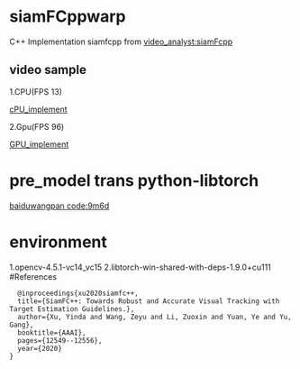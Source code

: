 
# siamFCppwarp
C++ Implementation siamfcpp  from [video_analyst:siamFcpp](https://github.com/MegviiDetection/video_analyst)

## video sample
1.CPU(FPS 13)


[cPU_implement](https://user-images.githubusercontent.com/51977158/130018392-93a7cd5c-f893-4e40-8b36-3206312a248b.mp4)

2.Gpu(FPS 96)


[GPU_implement](
https://user-images.githubusercontent.com/51977158/130028026-9df70733-be77-4155-aaab-21bf9c5e9761.mp4
)

# pre_model trans python-libtorch
[baiduwangpan code:9m6d](https://pan.baidu.com/s/1Th7M6hQgGyKpe9u4ZpWxFA)
# environment
1.opencv-4.5.1-vc14_vc15
2.libtorch-win-shared-with-deps-1.9.0+cu111
#References 




      @inproceedings{xu2020siamfc++,
      title={SiamFC++: Towards Robust and Accurate Visual Tracking with Target Estimation Guidelines.},
      author={Xu, Yinda and Wang, Zeyu and Li, Zuoxin and Yuan, Ye and Yu, Gang},
      booktitle={AAAI},
      pages={12549--12556},
      year={2020}
    }





